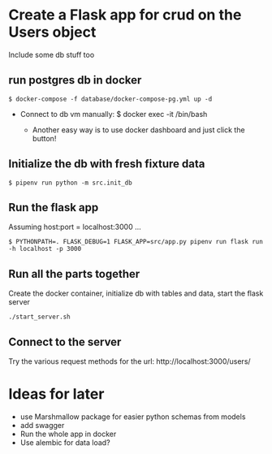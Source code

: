 # Create a Flask app for crud on the Users object
  Include some db stuff too

## run postgres db in docker

    $ docker-compose -f database/docker-compose-pg.yml up -d 

- Connect to db vm manually:
    $ docker exec -it <hash id> /bin/bash

  - Another easy way is to use docker dashboard and just click the button!

## Initialize the db with fresh fixture data

    $ pipenv run python -m src.init_db

## Run the flask app

  Assuming host:port = localhost:3000 ...

    $ PYTHONPATH=. FLASK_DEBUG=1 FLASK_APP=src/app.py pipenv run flask run -h localhost -p 3000

## Run all the parts together
Create the docker container, initialize db with tables and data, start the flask server

    ./start_server.sh

## Connect to the server

Try the various request methods for the url:
http://localhost:3000/users/

# Ideas for later
- use Marshmallow package for easier python schemas from models
- add swagger 
- Run the whole app in docker
- Use alembic for data load?
